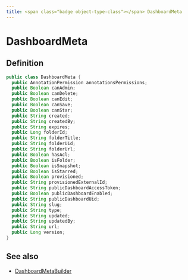 ```yaml
---
title: <span class="badge object-type-class"></span> DashboardMeta
---
```

# <span class="badge object-type-class"></span> DashboardMeta

## Definition

```java
public class DashboardMeta {
  public AnnotationPermission annotationsPermissions;
  public Boolean canAdmin;
  public Boolean canDelete;
  public Boolean canEdit;
  public Boolean canSave;
  public Boolean canStar;
  public String created;
  public String createdBy;
  public String expires;
  public Long folderId;
  public String folderTitle;
  public String folderUid;
  public String folderUrl;
  public Boolean hasAcl;
  public Boolean isFolder;
  public Boolean isSnapshot;
  public Boolean isStarred;
  public Boolean provisioned;
  public String provisionedExternalId;
  public String publicDashboardAccessToken;
  public Boolean publicDashboardEnabled;
  public String publicDashboardUid;
  public String slug;
  public String type;
  public String updated;
  public String updatedBy;
  public String url;
  public Long version;
}
```
## See also

 * <span class="badge builder"></span> [DashboardMetaBuilder](./builder-DashboardMetaBuilder.md)
